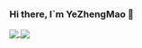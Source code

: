 ### Hi there, I`m YeZhengMao 👋
<a href="https://github.com/yezhem">
  <img align="center" src="https://github-readme-stats.vercel.app/api?username=yezhem&show_icons=true&theme=vue" />
</a>
  
  
<a href="https://github.com/yezhem">
  <img align="center" src="https://github-readme-stats.vercel.app/api/top-langs/?username=yezhem&layout=compact&theme=vue" />
</a>
